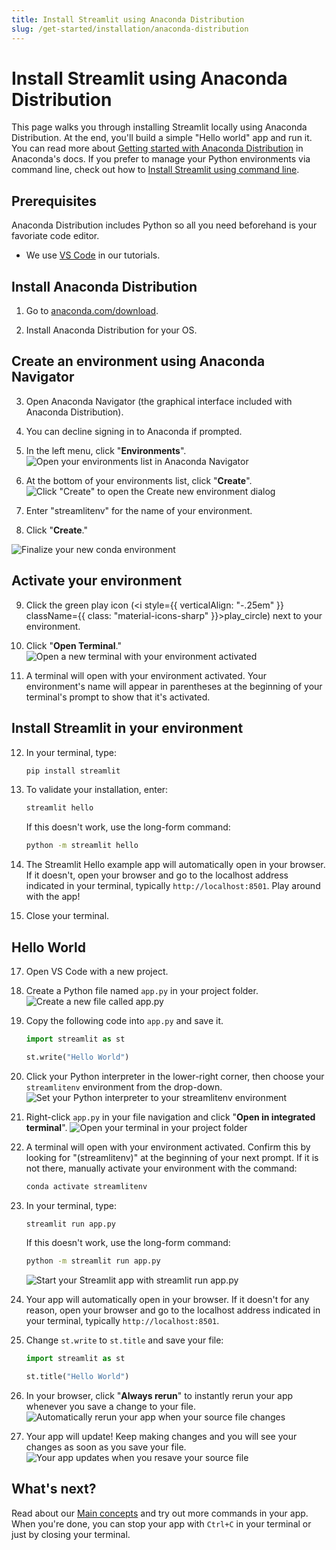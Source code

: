 ```yaml
---
title: Install Streamlit using Anaconda Distribution
slug: /get-started/installation/anaconda-distribution
---
```


# Install Streamlit using Anaconda Distribution

This page walks you through installing Streamlit locally using Anaconda Distribution. At the end, you'll build a simple "Hello world" app and run it. You can read more about [Getting started with Anaconda Distribution](https://docs.anaconda.com/free/anaconda/getting-started/) in Anaconda's docs. If you prefer to manage your Python environments via command line, check out how to [Install Streamlit using command line](/get-started/installation/command-line).

## Prerequisites

Anaconda Distribution includes Python so all you need beforehand is your favoriate code editor.

- We use [VS Code](https://code.visualstudio.com/download) in our tutorials.

## Install Anaconda Distribution

1. Go to [anaconda.com/download](https://www.anaconda.com/download).

2. Install Anaconda Distribution for your OS.

## Create an environment using Anaconda Navigator

3. Open Anaconda Navigator (the graphical interface included with Anaconda Distribution).

4. You can decline signing in to Anaconda if prompted.

5. In the left menu, click "**Environments**".
   ![Open your environments list in Anaconda Navigator](/images/get-started/Anaconda-Navigator-environment-1.png)

6. At the bottom of your environments list, click "**Create**".
   ![Click "Create" to open the Create new environment dialog](/images/get-started/Anaconda-Navigator-environment-2-create.png)

7. Enter "streamlitenv" for the name of your environment.

8. Click "**Create**."
<div style={{ maxWidth: '50%', margin: 'auto' }}>
    <Image alt="Finalize your new conda environment" src="/images/get-started/Anaconda-Navigator-environment-3-name.png" />
</div>

## Activate your environment

9. Click the green play icon (<i style={{ verticalAlign: "-.25em" }} className={{ class: "material-icons-sharp" }}>play_circle</i>) next to your environment.

10. Click "**Open Terminal**."
    ![Open a new terminal with your environment activated](/images/get-started/Anaconda-Navigator-environment-6-activate.png)

11. A terminal will open with your environment activated. Your environment's name will appear in parentheses at the beginning of your terminal's prompt to show that it's activated.

## Install Streamlit in your environment

12. In your terminal, type:

    ```bash
    pip install streamlit
    ```

13. To validate your installation, enter:

    ```bash
    streamlit hello
    ```

    If this doesn't work, use the long-form command:

    ```bash
    python -m streamlit hello
    ```

14. The Streamlit Hello example app will automatically open in your browser. If it doesn't, open your browser and go to the localhost address indicated in your terminal, typically `http://localhost:8501`. Play around with the app!

15. Close your terminal.

## Hello World

17. Open VS Code with a new project.

18. Create a Python file named `app.py` in your project folder.
    ![Create a new file called app.py](/images/get-started/hello-world-1-new-file.png)

19. Copy the following code into `app.py` and save it.

    ```python
    import streamlit as st

    st.write("Hello World")
    ```

20. Click your Python interpreter in the lower-right corner, then choose your `streamlitenv` environment from the drop-down.
    ![Set your Python interpreter to your `streamlitenv` environment](/images/get-started/hello-world-3-change-interpreter.png)

21. Right-click `app.py` in your file navigation and click "**Open in integrated terminal**".
    ![Open your terminal in your project folder](/images/get-started/hello-world-4-open-terminal.png)

22. A terminal will open with your environment activated. Confirm this by looking for "(streamlitenv)" at the beginning of your next prompt.
    If it is not there, manually activate your environment with the command:

    ```bash
    conda activate streamlitenv
    ```

23. In your terminal, type:

    ```bash
    streamlit run app.py
    ```

    If this doesn't work, use the long-form command:

    ```bash
    python -m streamlit run app.py
    ```

    ![Start your Streamlit app with `streamlit run app.py`](/images/get-started/hello-world-5-streamlit-run.png)

24. Your app will automatically open in your browser. If it doesn't for any reason, open your browser and go to the localhost address indicated in your terminal, typically `http://localhost:8501`.

25. Change `st.write` to `st.title` and save your file:

    ```python
    import streamlit as st

    st.title("Hello World")
    ```

26. In your browser, click "**Always rerun**" to instantly rerun your app whenever you save a change to your file.
    ![Automatically rerun your app when your source file changes](/images/get-started/hello-world-6-always-rerun.png)

27. Your app will update! Keep making changes and you will see your changes as soon as you save your file.
    ![Your app updates when you resave your source file](/images/get-started/hello-world-7-updated-app.png)

## What's next?

Read about our [Main concepts](/get-started/fundamentals/main-concepts) and try out more commands in your app. When you're done, you can stop your app with `Ctrl+C` in your terminal or just by closing your terminal.
